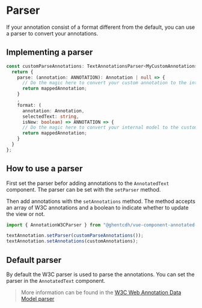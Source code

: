 # Parser

If your annotation consist of a format different from the default, you can use a parser to convert your annotations.

## Implementing a parser

```typescript
const customParseAnnotations: TextAnnotationsParser<MyCustomAnnotation> = () => {
  return {
    parse: (annotation: ANNOTATION): Annotation | null => {
      // Do the magic here to convert your custom annotation to the internal model
      return mappedAnnotation;
    }
    ,
    format: (
      annotation: Annotation,
      selectedText: string,
      isNew: boolean) => ANNOTATION => {
      // Do the magic here to convert your internal model to the custom annotation format
      return mappedAnnotation;
    }
  }
};
```

## How to use a parser

First set the parser befor adding annotations to the `AnnotatedText` component. The parser can be set with the
`setParser` method.

Then add annotations with the `setAnnotations` method. The method accepts an array of W3C annotations and a boolean to
indicate whether to update the view or not.

```typescript
import { AnnotationW3CParser } from "@ghentcdh/vue-component-annotated-text";

textAnnotation.setParser(customParseAnnotations());
textAnnotation.setAnnotations(customAnnotations);
```

## Default parser

By default the W3C parser is used to parse the annotations. You can set the parser in the `AnnotatedText` component.

> More information can be found in the [W3C Web Annotation Data Model parser](../-guides/w3c.md)
